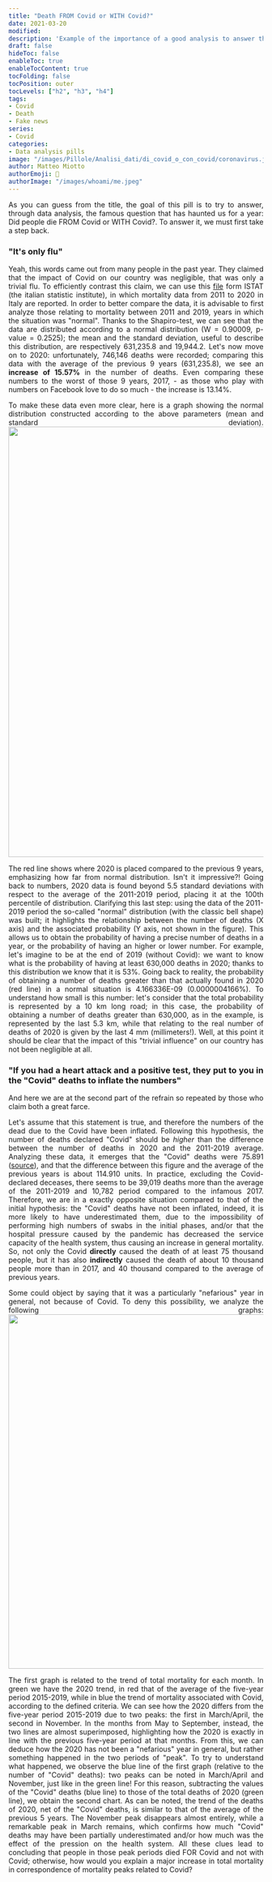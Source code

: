 ```yaml
---
title: "Death FROM Covid or WITH Covid?"
date: 2021-03-20
modified: 
description: 'Example of the importance of a good analysis to answer the question "FROM Covid or WITH Covid?"'
draft: false
hideToc: false
enableToc: true
enableTocContent: true
tocFolding: false
tocPosition: outer
tocLevels: ["h2", "h3", "h4"]
tags:
- Covid
- Death
- Fake news
series:
- Covid
categories:
- Data analysis pills
image: "/images/Pillole/Analisi_dati/di_covid_o_con_covid/coronavirus.jpg"
author: Matteo Miotto
authorEmoji: 🤖
authorImage: "/images/whoami/me.jpeg"
---
```

<div style="text-align: justify;">

As you can guess from the title, the goal of this pill is to try to answer, through data analysis, the famous question that has haunted us for a year: Did people die FROM Covid or WITH Covid?.
To answer it, we must first take a step back.

### "It's only flu"
Yeah, this words came out from many people in the past year. They claimed that the impact of Covid on our country was negligible, that was only a trivial flu. To efficiently contrast this claim, we can use this [file](https://www.istat.it/it/files//2020/03/Dataset-decessi-comunali-giornalieri-e-tracciato-record_5marzo.zip) form ISTAT (the italian statistic institute), in which mortality data from 2011 to 2020 in Italy are reported.
In order to better compare the data, it is advisable to first analyze those relating to mortality between 2011 and 2019, years in which the situation was "normal".
Thanks to the Shapiro-test, we can see that the data are distributed according to a normal distribution (W = 0.90009, p-value = 0.2525); the mean and the standard deviation, useful to describe this distribution, are respectively 631,235.8 and 19,944.2.
Let's now move on to 2020: unfortunately, 746,146 deaths were recorded; comparing this data with the average of the previous 9 years (631,235.8), we see an **increase of 15.57%** in the number of deaths. Even comparing these numbers to the worst of those 9 years, 2017, - as those who play with numbers on Facebook love to do so much - the increase is 13.14%.

To make these data even more clear, here is a graph showing the normal distribution constructed according to the above parameters (mean and standard deviation).
<img src="/images/Pillole/Analisi_dati/di_covid_o_con_covid/normal_en.png" width="850"/>

The red line shows where 2020 is placed compared to the previous 9 years, emphasizing how far from normal distribution. Isn't it impressive?!
Going back to numbers, 2020 data is found beyond 5.5 standard deviations with respect to the average of the 2011-2019 period, placing it at the 100th percentile of distribution.
Clarifying this last step: using the data of the 2011-2019 period the so-called "normal" distribution (with the classic bell shape) was built; it highlights the relationship between the number of deaths (X axis) and the associated probability (Y axis, not shown in the figure). This allows us to obtain the probability of having a precise number of deaths in a year, or the probability of having an higher or lower number.
For example, let's imagine to be at the end of 2019 (without Covid): we want to know what is the probability of having at least 630,000 deaths in 2020; thanks to this distribution we know that it is 53%.
Going back to reality, the probability of obtaining a number of deaths greater than that actually found in 2020 (red line) in a normal situation is 4.166336E-09 (0.0000004166%). To understand how small is this number: let's consider that the total probability is represented by a 10 km long road; in this case, the probability of obtaining a number of deaths greater than 630,000, as in the example, is represented by the last 5.3 km, while that relating to the real number of deaths of 2020 is given by the last 4 mm (millimeters!).
Well, at this point it should be clear that the impact of this "trivial influence" on our country has not been negligible at all.

### "If you had a heart attack and a positive test, they put to you in the "Covid" deaths to inflate the numbers"
And here we are at the second part of the refrain so repeated by those who claim both a great farce.

Let's assume that this statement is true, and therefore the numbers of the dead due to the Covid have been inflated. Following this hypothesis, the number of deaths declared "Covid" should be *higher* than the difference between the number of deaths in 2020 and the 2011-2019 average. Analyzing these data, it emerges that the "Covid" deaths were 75.891 ([source](https://www.istat.it/it/files//2020/03/tabella-decessi-provinciali_fonte_istat_decessi_provinciali_per_covid_fonte_ISS_5marzo.xlsx)), and that the difference between this figure and the average of the previous years is about 114.910 units. In practice, excluding the Covid-declared deceases, there seems to be 39,019 deaths more than the average of the 2011-2019 and 10,782 period compared to the infamous 2017.
Therefore, we are in a exactly opposite situation compared to that of the initial hypothesis: the "Covid" deaths have not been inflated, indeed, it is more likely to have underestimated them, due to the impossibility of performing high numbers of swabs in the initial phases, and/or that the hospital pressure caused by the pandemic has decreased the service capacity of the health system, thus causing an increase in general mortality.
So, not only the Covid **directly** caused the death of at least 75 thousand people, but it has also **indirectly** caused the death of about 10 thousand people more than in 2017, and 40 thousand compared to the average of previous years.

Some could object by saying that it was a particularly "nefarious" year in general, not because of Covid.
To deny this possibility, we analyze the following graphs:
<img src="/images/Pillole/Analisi_dati/di_covid_o_con_covid/andamento_en.png" width="700"/> 

The first graph is related to the trend of total mortality for each month. In green we have the 2020 trend, in red that of the average of the five-year period 2015-2019, while in blue the trend of mortality associated with Covid, according to the defined criteria.
We can see how the 2020 differs from the five-year period 2015-2019 due to two peaks: the first in March/April, the second in November. In the months from May to September, instead, the two lines are almost superimposed, highlighting how the 2020 is exactly in line with the previous five-year period at that months.
From this, we can deduce how the 2020 has not been a "nefarious" year in general, but rather something happened in the two periods of "peak".
To try to understand what happened, we observe the blue line of the first graph (relative to the number of "Covid" deaths): two peaks can be noted in March/April and November, just like in the green line!
For this reason, subtracting the values of the "Covid" deaths (blue line) to those of the total deaths of 2020 (green line), we obtain the second chart. As can be noted, the trend of the deaths of 2020, net of the "Covid" deaths, is similar to that of the average of the previous 5 years. The November peak disappears almost entirely, while a remarkable peak in March remains, which confirms how much "Covid" deaths may have been partially underestimated and/or how much was the effect of the pression on the health system.
All these clues lead to concluding that people in those peak periods died FOR Covid and not with Covid; otherwise, how would you explain a major increase in total mortality in correspondence of mortality peaks related to Covid?


</div>











